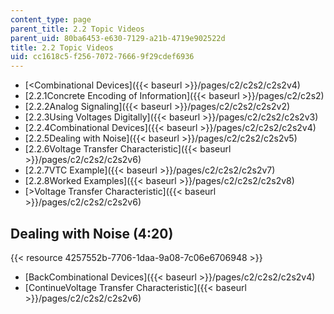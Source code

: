 ```yaml
---
content_type: page
parent_title: 2.2 Topic Videos
parent_uid: 80ba6453-e630-7129-a21b-4719e902522d
title: 2.2 Topic Videos
uid: cc1618c5-f256-7072-7666-9f29cdef6936
---
```


*   [<Combinational Devices]({{< baseurl >}}/pages/c2/c2s2/c2s2v4)
*   [2.2.1Concrete Encoding of Information]({{< baseurl >}}/pages/c2/c2s2)
*   [2.2.2Analog Signaling]({{< baseurl >}}/pages/c2/c2s2/c2s2v2)
*   [2.2.3Using Voltages Digitally]({{< baseurl >}}/pages/c2/c2s2/c2s2v3)
*   [2.2.4Combinational Devices]({{< baseurl >}}/pages/c2/c2s2/c2s2v4)
*   [2.2.5Dealing with Noise]({{< baseurl >}}/pages/c2/c2s2/c2s2v5)
*   [2.2.6Voltage Transfer Characteristic]({{< baseurl >}}/pages/c2/c2s2/c2s2v6)
*   [2.2.7VTC Example]({{< baseurl >}}/pages/c2/c2s2/c2s2v7)
*   [2.2.8Worked Examples]({{< baseurl >}}/pages/c2/c2s2/c2s2v8)
*   [\>Voltage Transfer Characteristic]({{< baseurl >}}/pages/c2/c2s2/c2s2v6)

Dealing with Noise (4:20)
-------------------------

{{< resource 4257552b-7706-1daa-9a08-7c06e6706948 >}}

*   [BackCombinational Devices]({{< baseurl >}}/pages/c2/c2s2/c2s2v4)
*   [ContinueVoltage Transfer Characteristic]({{< baseurl >}}/pages/c2/c2s2/c2s2v6)